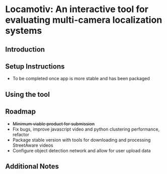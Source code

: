 # Locamotiv: An interactive tool for evaluating multi-camera localization systems

## Introduction

## Setup Instructions
- To be completed once app is more stable and has been packaged
## Using the tool

## Roadmap
- ~~Minimum viable product for submission~~
- Fix bugs, improve javascript video and python clustering performance, refactor
- Package stable version with tools for downloading and processing StreetAware videos
- Configure object detection network and allow for user upload data 

## Additional Notes
